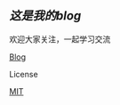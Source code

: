 ## *这是我的blog*

欢迎大家关注，一起学习交流

<a href="http://hltsir.club/" target="_blank">Blog</a>  

License

<a href="https://mit-license.org/" target="_blank">MIT</a>  

